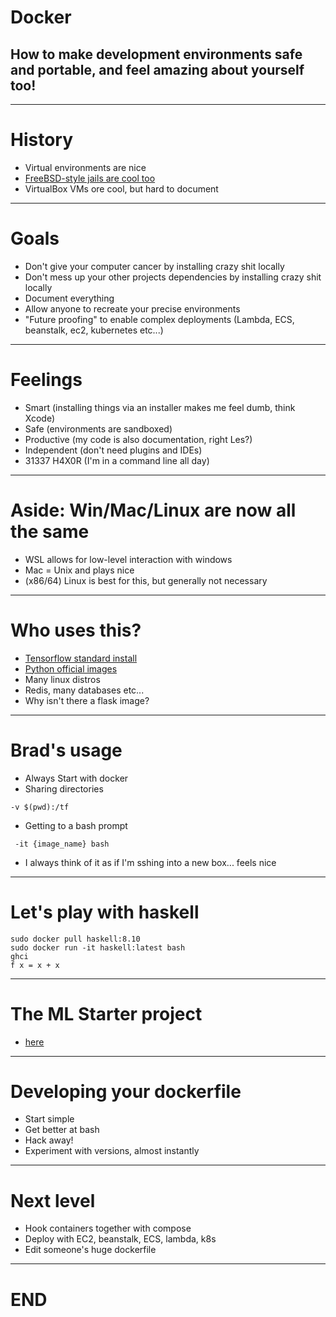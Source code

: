 # Docker
## How to make development environments safe and portable, and feel amazing about yourself too!

---

# History
* Virtual environments are nice
* [FreeBSD-style jails are cool too](https://en.wikipedia.org/wiki/FreeBSD_jail)
* VirtualBox VMs ore cool, but hard to document

---

# Goals
* Don't give your computer cancer by installing crazy shit locally
* Don't mess up your other projects dependencies by installing crazy shit locally
* Document everything
* Allow anyone to recreate your precise environments
* "Future proofing" to enable complex deployments (Lambda, ECS, beanstalk, ec2, kubernetes etc...)

---

# Feelings
* Smart (installing things via an installer makes me feel dumb, think Xcode)
* Safe (environments are sandboxed)
* Productive (my code is also documentation, right Les?)
* Independent (don't need plugins and IDEs)
* 31337 H4X0R (I'm in a command line all day)

---

# Aside: Win/Mac/Linux are now all the same
* WSL allows for low-level interaction with windows
* Mac = Unix and plays nice
* (x86/64) Linux is best for this, but generally not necessary

---

# Who uses this?
* [Tensorflow standard install](https://www.tensorflow.org/install/)
* [Python official images](https://hub.docker.com/_/python/)
* Many linux distros
* Redis, many databases etc...
* Why isn't there a flask image?

---

# Brad's usage
* Always Start with docker
* Sharing directories 
``` 
-v $(pwd):/tf
```
* Getting to a bash prompt 
```
 -it {image_name} bash 
```
* I always think of it as if I'm sshing into a new box... feels nice

---

# Let's play with haskell

```
sudo docker pull haskell:8.10
sudo docker run -it haskell:latest bash
ghci
f x = x + x
```


--------

# The ML Starter project
* [here](https://github.com/Inoxoft/ml-template-repo/)

--------

# Developing your dockerfile
* Start simple
* Get better at bash
* Hack away!
* Experiment with versions, almost instantly

--------

# Next level
* Hook containers together with compose
* Deploy with EC2, beanstalk, ECS, lambda, k8s
* Edit someone's huge dockerfile

---

# END
